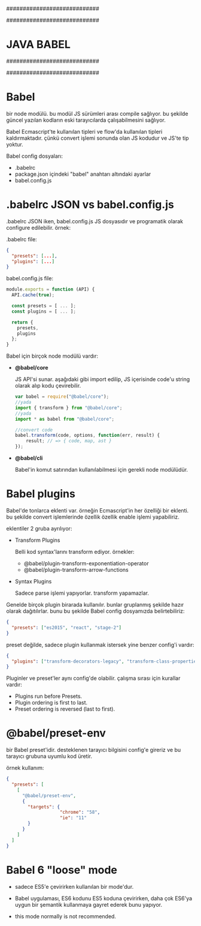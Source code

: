 
############################

############################
# JAVA BABEL
############################

############################

# Babel
bir node modülü. bu modül JS sürümleri arası compile sağlıyor. bu şekilde güncel yazılan kodların eski tarayıcılarda çalışabilmesini sağlıyor.

Babel Ecmascript'te kullanılan tipleri ve flow'da kullanılan tipleri kaldırmaktadır. çünkü convert işlemi sonunda olan JS kodudur ve JS'te tip yoktur.

Babel config dosyaları:
- .babelrc
- package.json içindeki "babel" anahtarı altındaki ayarlar
- babel.config.js

# .babelrc JSON vs babel.config.js
.babelrc JSON iken, babel.config.js JS dosyasıdır ve programatik olarak configure edilebilir. örnek:

.babelrc file:
```json
{
  "presets": [...],
  "plugins": [...]
}
```

babel.config.js file:
```js
module.exports = function (API) {
  API.cache(true);

  const presets = [ ... ];
  const plugins = [ ... ];

  return {
    presets,
    plugins
  };
}
```

Babel için birçok node modülü vardır:

- __@babel/core__

  JS API'si sunar. aşağıdaki gibi import edilip, JS içerisinde code'u string olarak alıp kodu çevirebilir.

  ```js
  var babel = require("@babel/core");
  //yada
  import { transform } from "@babel/core";
  //yada
  import * as babel from "@babel/core";

  //convert code
  babel.transform(code, options, function(err, result) {
      result; // => { code, map, ast }
  });
  ```

- __@babel/cli__

  Babel'in komut satırından kullanılabilmesi için gerekli node modülüdür.

# Babel plugins

  Babel'de tonlarca eklenti var. örneğin Ecmascript'in her özelliği bir eklenti. bu şekilde convert işlemlerinde özellik özellik enable işlemi yapabiliriz.

  eklentiler 2 gruba ayrılıyor:

  - Transform Plugins

    Belli kod syntax'larını transform ediyor. örnekler:

    - @babel/plugin-transform-exponentiation-operator
    - @babel/plugin-transform-arrow-functions

  - Syntax Plugins

    Sadece parse işlemi yapıyorlar. transform yapamazlar.

  Genelde birçok plugin birarada kullanılır. bunlar gruplanmış şekilde hazır olarak dağıtılırlar. bunu bu şekilde Babel config dosyamızda belirtebiliriz:

  ```json
  {
    "presets": ["es2015", "react", "stage-2"]
  }
  ```

  preset değilde, sadece plugin kullanmak istersek yine benzer config'i vardır:

  ```json
  {
    "plugins": ["transform-decorators-legacy", "transform-class-properties"]
  }
  ```

  Pluginler ve preset'ler aynı config'de olabilir. çalışma sırası için kurallar vardır:
  
  - Plugins run before Presets.
  - Plugin ordering is first to last.
  - Preset ordering is reversed (last to first).

# @babel/preset-env
bir Babel preset'idir. desteklenen tarayıcı bilgisini config'e gireriz ve bu tarayıcı grubuna uyumlu kod üretir.

örnek kullanım:

```json
{
  "presets": [
    [
      "@babel/preset-env",
      {
        "targets": {
                    "chrome": "58",
                    "ie": "11"
        }
      }
    ]
  ]
}

```

# Babel 6 "loose" mode

- sadece ES5'e çevirirken kullanılan bir mode'dur.

- Babel uygulaması, ES6 kodunu ES5 koduna çevirirken, daha çok ES6'ya uygun bir şemantik kullanmaya gayret ederek bunu yapıyor.

- this mode normally is not recommended.
